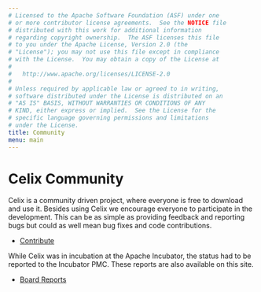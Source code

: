 ```yaml
---
# Licensed to the Apache Software Foundation (ASF) under one
# or more contributor license agreements.  See the NOTICE file
# distributed with this work for additional information
# regarding copyright ownership.  The ASF licenses this file
# to you under the Apache License, Version 2.0 (the
# "License"); you may not use this file except in compliance
# with the License.  You may obtain a copy of the License at
# 
#   http://www.apache.org/licenses/LICENSE-2.0
# 
# Unless required by applicable law or agreed to in writing,
# software distributed under the License is distributed on an
# "AS IS" BASIS, WITHOUT WARRANTIES OR CONDITIONS OF ANY
# KIND, either express or implied.  See the License for the
# specific language governing permissions and limitations
# under the License.
title: Community
menu: main
---
```

# Celix Community

Celix is a community driven project, where everyone is free to download and use it. Besides using Celix we encourage 
everyone to participate in the development. This can be as simple as providing feedback and reporting bugs but could as 
well mean bug fixes and code contributions.

- [Contribute](/community/contributing/contributing.html)

While Celix was in incubation at the Apache Incubator, the status had to be reported to the Incubator PMC. These
reports are also available on this site.

- [Board Reports](/community/boardreports/boardreports.html)


